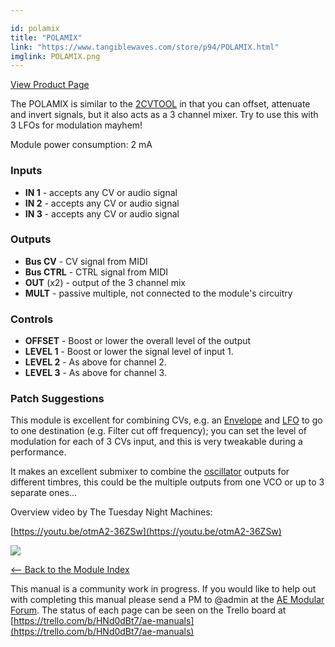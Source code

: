 ```yaml
---

id: polamix
title: "POLAMIX"
link: "https://www.tangiblewaves.com/store/p94/POLAMIX.html"
imglink: POLAMIX.png
---
```



[View Product Page](https://www.tangiblewaves.com/store/p94/POLAMIX.html)

The POLAMIX is similar to the [2CVTOOL](https://wiki.aemodular.com/pmwiki.php/AeManual/2CVTOOL) in that you can offset, attenuate and invert signals, but it also acts as a 3 channel mixer. Try to use this with 3 LFOs for modulation mayhem!

Module power consumption: 2 mA

### Inputs

*   **IN 1** - accepts any CV or audio signal
*   **IN 2** - accepts any CV or audio signal
*   **IN 3** - accepts any CV or audio signal

### Outputs

*   **Bus CV** - CV signal from MIDI
*   **Bus CTRL** - CTRL signal from MIDI
*   **OUT** (x2) - output of the 3 channel mix
*   **MULT** - passive multiple, not connected to the module's circuitry

### Controls

*   **OFFSET** - Boost or lower the overall level of the output
*   **LEVEL 1** - Boost or lower the signal level of input 1.
*   **LEVEL 2** - As above for channel 2.
*   **LEVEL 3** - As above for channel 3.

### Patch Suggestions

This module is excellent for combining CVs, e.g. an [Envelope](https://wiki.aemodular.com/pmwiki.php/AeManual/ADSR) and [LFO](https://wiki.aemodular.com/pmwiki.php/AeManual/2LFO) to go to one destination (e.g. Filter cut off frequency); you can set the level of modulation for each of 3 CVs input, and this is very tweakable during a performance.

It makes an excellent submixer to combine the [oscillator](https://wiki.aemodular.com/pmwiki.php/AeManual/2OSCD) outputs for different timbres, this could be the multiple outputs from one VCO or up to 3 separate ones...

Overview video by The Tuesday Night Machines:

[https://youtu.be/otmA2-36ZSw](https://youtu.be/otmA2-36ZSw)

[![](/images/th00---POLAMIX.png.jpg)](https://wiki.aemodular.com/uploads/AeManual/POLAMIX/POLAMIX.png "POLAMIX")

[<-- Back to the Module Index](https://wiki.aemodular.com/pmwiki.php/AeManual/Modules)

This manual is a community work in progress. If you would like to help out with completing this manual please send a PM to @admin at the [AE Modular Forum](http://forum.aemodular.com). The status of each page can be seen on the Trello board at [https://trello.com/b/HNd0dBt7/ae-manuals](https://trello.com/b/HNd0dBt7/ae-manuals)